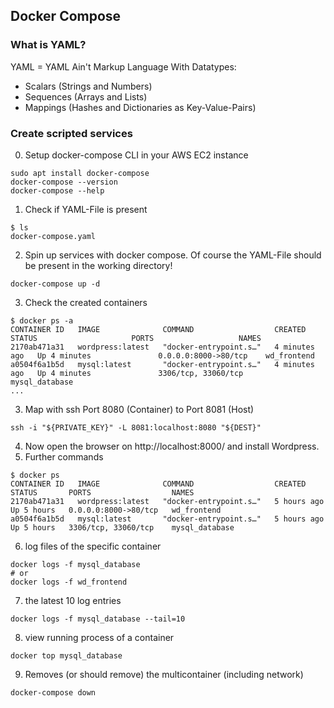 ## Docker Compose
### What is YAML?
YAML = YAML Ain't Markup Language
With Datatypes:
* Scalars (Strings and Numbers)
* Sequences (Arrays and Lists)
* Mappings (Hashes and Dictionaries as Key-Value-Pairs)

### Create scripted services
0. Setup docker-compose CLI in your AWS EC2 instance
```
sudo apt install docker-compose
docker-compose --version
docker-compose --help
```
1. Check if YAML-File is present
```
$ ls
docker-compose.yaml
```
2. Spin up services with docker compose. Of course the YAML-File should be present in the working directory!  
```
docker-compose up -d
```
3. Check the created containers
```
$ docker ps -a
CONTAINER ID   IMAGE              COMMAND                  CREATED         STATUS                     PORTS                   NAMES
2170ab471a31   wordpress:latest   "docker-entrypoint.s…"   4 minutes ago   Up 4 minutes               0.0.0.0:8000->80/tcp    wd_frontend
a0504f6a1b5d   mysql:latest       "docker-entrypoint.s…"   4 minutes ago   Up 4 minutes               3306/tcp, 33060/tcp     mysql_database
...
```
3. Map with ssh Port 8080 (Container) to Port 8081 (Host)
```
ssh -i "${PRIVATE_KEY}" -L 8081:localhost:8080 "${DEST}"
```
4. Now open the browser on http://localhost:8000/ and install Wordpress.
5. Further commands
```
$ docker ps
CONTAINER ID   IMAGE              COMMAND                  CREATED       STATUS       PORTS                  NAMES
2170ab471a31   wordpress:latest   "docker-entrypoint.s…"   5 hours ago   Up 5 hours   0.0.0.0:8000->80/tcp   wd_frontend   
a0504f6a1b5d   mysql:latest       "docker-entrypoint.s…"   5 hours ago   Up 5 hours   3306/tcp, 33060/tcp    mysql_database
```
6. log files of the specific container
```
docker logs -f mysql_database 
# or 
docker logs -f wd_frontend
```
7. the latest 10 log entries
```
docker logs -f mysql_database --tail=10 
```
8. view running process of a container
```
docker top mysql_database
```
9. Removes (or should remove) the multicontainer (including network)
```
docker-compose down
``` 
